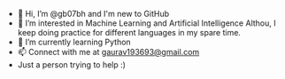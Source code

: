 - 👋 Hi, I’m @gb07bh and I'm new to GitHub
- 👀 I’m interested in Machine Learning and Artificial Intelligence
      Althou, I keep doing practice for different languages in my spare time.
- 🌱 I’m currently learning Python 
- 📫 Connect with me at gaurav193693@gmail.com
- Just a person trying to help :)
<!---
gb07bh/gb07bh is a ✨ special ✨ repository because its `README.md` (this file) appears on your GitHub profile.
You can click the Preview link to take a look at your changes.
--->
